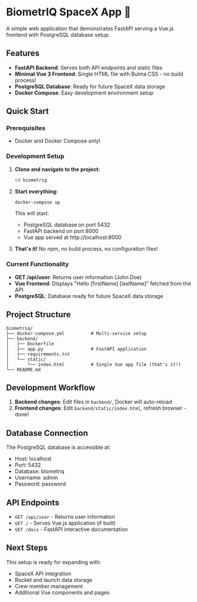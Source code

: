 # BiometrIQ SpaceX App 🚀

A simple web application that demonstrates FastAPI serving a Vue.js frontend with PostgreSQL database setup.

## Features

- **FastAPI Backend**: Serves both API endpoints and static files
- **Minimal Vue 3 Frontend**: Single HTML file with Bulma CSS - no build process!
- **PostgreSQL Database**: Ready for future SpaceX data storage
- **Docker Compose**: Easy development environment setup

## Quick Start

### Prerequisites

- Docker and Docker Compose only!

### Development Setup

1. **Clone and navigate to the project:**
   ```bash
   cd biometriq
   ```

2. **Start everything:**
   ```bash
   docker-compose up
   ```
   This will start:
   - PostgreSQL database on port 5432
   - FastAPI backend on port 8000
   - Vue app served at http://localhost:8000

3. **That's it!** No npm, no build process, no configuration files!

### Current Functionality

- **GET /api/user**: Returns user information (John Doe)
- **Vue Frontend**: Displays "Hello [firstName] [lastName]" fetched from the API
- **PostgreSQL**: Database ready for future SpaceX data storage

## Project Structure

```
biometriq/
├── docker-compose.yml          # Multi-service setup
├── backend/
│   ├── Dockerfile
│   ├── app.py                  # FastAPI application
│   ├── requirements.txt
│   └── static/
│       └── index.html          # Single Vue app file (that's it!)
└── README.md
```

## Development Workflow

1. **Backend changes**: Edit files in `backend/`, Docker will auto-reload
2. **Frontend changes**: Edit `backend/static/index.html`, refresh browser - done!

## Database Connection

The PostgreSQL database is accessible at:
- Host: localhost
- Port: 5432
- Database: biometriq
- Username: admin
- Password: password

## API Endpoints

- `GET /api/user` - Returns user information
- `GET /` - Serves Vue.js application (if built)
- `GET /docs` - FastAPI interactive documentation

## Next Steps

This setup is ready for expanding with:
- SpaceX API integration
- Rocket and launch data storage
- Crew member management
- Additional Vue components and pages
